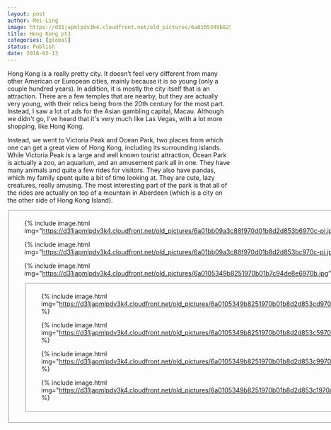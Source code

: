 ```yaml
---
layout: post
author: Mei-Ling
image: https://d31japmlpdv3k4.cloudfront.net/old_pictures/6a0105349b8251970b01b7c94de8ea970b.jpg
title: Hong Kong pt3
categories: [global]
status: Publish
date: 2018-02-13
---
```


Hong Kong is a really pretty city. It doesn’t feel very different from many other American or European cities, mainly because it is so young (only a couple hundred years). In addition, it is mostly the city itself that is an attraction. There are a few temples that are nearby, but they are actually very young, with their relics being from the 20th century for the most part. Instead, I saw a lot of ads for the Asian gambling capital, Macau. Although we didn't go, I've heard that it's very much like Las Vegas, with a lot more shopping, like Hong Kong.

Instead, we went to Victoria Peak and Ocean Park, two places from which one can get a great view of Hong Kong, including its surrounding islands. While Victoria Peak is a large and well known tourist attraction, Ocean Park is actually a zoo, an aquarium, and an amusement park all in one. They have many animals and quite a few rides for visitors. They also have pandas, which my family spent quite a bit of time looking at. They are cute, lazy creatures, really amusing. The most interesting part of the park is that all of the rides are actually on top of a mountain in Aberdeen (which is a city on the other side of Hong Kong Island).

<div data-featherlight-filter="a" data-featherlight-gallery="" data-featherlight-type="image" id="featherlight-gallery"><fieldset class="asset featherlight-gallery border" gallery-width="250-auto">
<div class="gallery-scroll" id="gallery-container">
<ul class="asset-thumbnails">


{% include image.html img="https://d31japmlpdv3k4.cloudfront.net/old_pictures/6a01bb09a3c88f970d01b8d2d853b6970c-pi.jpg" %}

{% include image.html img="https://d31japmlpdv3k4.cloudfront.net/old_pictures/6a01bb09a3c88f970d01b8d2d853bc970c-pi.jpg" %}

{% include image.html img="https://d31japmlpdv3k4.cloudfront.net/old_pictures/6a0105349b8251970b01b7c94de8e6970b.jpg" %}

<div data-featherlight-filter="a" data-featherlight-gallery="" data-featherlight-type="image" id="featherlight-gallery"><fieldset class="asset featherlight-gallery border" gallery-width="250-auto">
<div class="gallery-scroll" id="gallery-container">
<ul class="asset-thumbnails">

{% include image.html img="https://d31japmlpdv3k4.cloudfront.net/old_pictures/6a0105349b8251970b01b8d2d853cd970c.jpg" %}

{% include image.html img="https://d31japmlpdv3k4.cloudfront.net/old_pictures/6a0105349b8251970b01b8d2d853c5970c.jpg" %}

{% include image.html img="https://d31japmlpdv3k4.cloudfront.net/old_pictures/6a0105349b8251970b01b8d2d853c9970c.jpg" %}

{% include image.html img="https://d31japmlpdv3k4.cloudfront.net/old_pictures/6a0105349b8251970b01b8d2d853c1970c.jpg" %}

